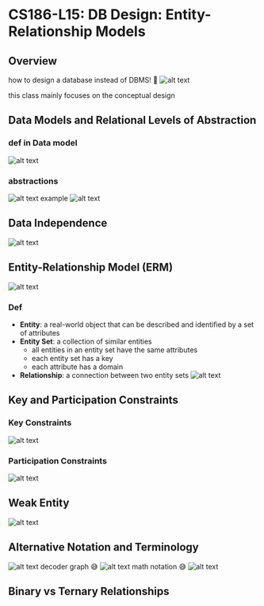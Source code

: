 # CS186-L15: DB Design: Entity-Relationship Models


## Overview
how to design a database instead of DBMS! :thinking:
![alt text](image.png)

this class mainly focuses on the conceptual design

## Data Models and Relational Levels of Abstraction
### def in Data model
![alt text](image-1.png)
### abstractions
![alt text](image-2.png)
example
![alt text](image-3.png)

## Data Independence
![alt text](image-4.png)

## Entity-Relationship Model (ERM)
![alt text](image-5.png)
### Def
- **Entity**: a real-world object that can be described and identified by a set of attributes
- **Entity Set**: a collection of similar entities
  - all entities in an entity set have the same attributes
  - each entity set has a key
  - each attribute has a domain
- **Relationship**: a connection between two entity sets
![alt text](image-6.png)

## Key and Participation Constraints
### Key Constraints
![alt text](image-7.png)
### Participation Constraints
![alt text](image-8.png)

## Weak Entity 
![alt text](image-9.png)

## Alternative Notation and Terminology
![alt text](image-10.png)
decoder graph :sweat_smile:
![alt text](image-11.png)
math notation :sweat_smile:
![alt text](image-12.png)

## Binary vs Ternary Relationships
